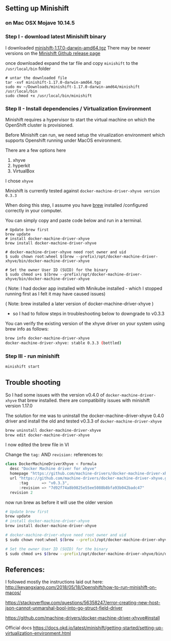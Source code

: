 ## Setting up Minishift 
### on Mac OSX Mojave 10.14.5

### Step I - download latest Minishift binary
I downloaded [minishift-1.17.0-darwin-amd64.tgz](https://github.com/minishift/minishift/releases/download/v1.17.0/minishift-1.17.0-darwin-amd64.tgz)
There may be newer versions on the [Minishift Github release page](https://github.com/minishift/minishift/releases) 

once downloaded expand the tar file and copy `minishift` to the `/usr/local/bin` folder

```shell
# untar the downloaded file
tar -xvf minishift-1.17.0-darwin-amd64.tgz
sudo mv ~/Downloads/minishift-1.17.0-darwin-amd64/minishift /usr/local/bin
sudo chmod +x /usr/local/bin/minishift
```


### Step II - Install dependencies / Virtualization Environment
Minishift requires a hypervisor to start the virtual machine on which the OpenShift cluster is provisioned. 

Before Minishift can run, we need setup the virualization environment which supports Openshift running under MacOS environment.

There are a few options here

1. xhyve
1. hyperkit
1. VirtualBox

I chose `xhyve`

Minishift is currently tested against `docker-machine-driver-xhyve version 0.3.3`

When doing this step, I assume you have [brew](https://brew.sh/) installed /configured correctly in your computer.

You can simply copy and paste code below and run in a terminal.

```
# Update brew first
brew update
# install docker-machine-driver-xhyve
brew install docker-machine-driver-xhyve

# docker-machine-driver-xhyve need root owner and uid
$ sudo chown root:wheel $(brew --prefix)/opt/docker-machine-driver-xhyve/bin/docker-machine-driver-xhyve

# Set the owner User ID (SUID) for the binary 
$ sudo chmod u+s $(brew --prefix)/opt/docker-machine-driver-xhyve/bin/docker-machine-driver-xhyve
```

( Note:  I had docker app installed with Minikube installed - which I stopped running first
as I felt it may have caused issues)

( Note: brew installed a later version of docker-machine-driver-xhyve )
- so I had to follow steps in troubleshooting below to downgrade to v0.3.3

You can verify the existing version of the xhyve driver on your system using brew info as follows:
``` sh
brew info docker-machine-driver-xhyve
docker-machine-driver-xhyve: stable 0.3.3 (bottled)
```


### Step III - run minishift

```sh
minishift start
```




## Trouble shooting 
So I had some issues with the version v0.4.0 of `docker-machine-driver-xhyve`
that brew installed.  there are compatibility issues with minishift version 1.17.0

The solution for me was to uninstall the docker-machine-driver-xhyve 0.4.0 driver and install the old and tested v0.3.3 of `docker-machine-driver-xhyve`

```sh
brew uninstall docker-machine-driver-xhyve
brew edit docker-machine-driver-xhyve
```
I now edited the brew file in VI

Change the `tag:` AND `revision:` references to:

```java 
class DockerMachineDriverXhyve < Formula
  desc "Docker Machine driver for xhyve"
  homepage "https://github.com/machine-drivers/docker-machine-driver-xhyve"
  url "https://github.com/machine-drivers/docker-machine-driver-xhyve.git",
      :tag      => "v0.3.3",
      :revision => "7d92f74a8b9825e55ee5088b8bfa93b042badc47"
  revision 2
```
now run brew as before it will use the older version

```sh
# Update brew first
brew update
# install docker-machine-driver-xhyve
brew install docker-machine-driver-xhyve

# docker-machine-driver-xhyve need root owner and uid
$ sudo chown root:wheel $(brew --prefix)/opt/docker-machine-driver-xhyve/bin/docker-machine-driver-xhyve

# Set the owner User ID (SUID) for the binary 
$ sudo chmod u+s $(brew --prefix)/opt/docker-machine-driver-xhyve/bin/docker-machine-driver-xhyve
```

## References:
I followed mostly the instructions laid out here:
http://keyangxiang.com/2018/05/18/Openshift/how-to-run-minishift-on-macos/

https://stackoverflow.com/questions/56358247/error-creating-new-host-json-cannot-unmarshal-bool-into-go-struct-field-driver

https://github.com/machine-drivers/docker-machine-driver-xhyve#install

Official docs
https://docs.okd.io/latest/minishift/getting-started/setting-up-virtualization-environment.html

